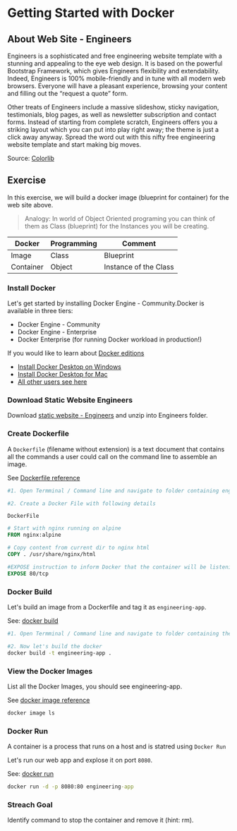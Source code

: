 # Getting Started with Docker

## About Web Site - Engineers

Engineers is a sophisticated and free engineering website template with a stunning and appealing to the eye web design. It is based on the powerful Bootstrap Framework, which gives Engineers flexibility and extendability. Indeed, Engineers is 100% mobile-friendly and in tune with all modern web browsers. Everyone will have a pleasant experience, browsing your content and filling out the “request a quote” form.

Other treats of Engineers include a massive slideshow, sticky navigation, testimonials, blog pages, as well as newsletter subscription and contact forms. Instead of starting from complete scratch, Engineers offers you a striking layout which you can put into play right away; the theme is just a click away anyway. Spread the word out with this nifty free engineering website template and start making big moves.

Source: [Colorlib](https://colorlib.com/wp/template/engineers/)

## Exercise

In this exercise, we will build a docker image (blueprint for container) for the web site above.

>Analogy: In world of Object Oriented programing you can think of them as Class (blueprint) for the Instances you will be creating.

|   Docker | Programming  | Comment  |
|---|---|---|
| Image  | Class  | Blueprint |
| Container  | Object   | Instance of the Class|

### Install Docker

Let's get started by installing Docker Engine - Community.Docker is available in three tiers:

* Docker Engine - Community
* Docker Engine - Enterprise
* Docker Enterprise (for running Docker workload in production!)

If you would like to learn about [Docker editions](https://docs.docker.com/install/overview/)

* [Install Docker Desktop on Windows](
https://docs.docker.com/docker-for-windows/install/)
* [Install Docker Desktop for Mac
](https://docs.docker.com/docker-for-mac/install/)
* [All other users see here](https://docs.docker.com/install/)

### Download Static Website Engineers

Download [static website - Engineers](assets/Engineers.zip) and unzip into Engineers folder.

### Create Dockerfile

A ```Dockerfile``` (filename without extension) is a text document that contains all the commands a user could call on the command line to assemble an image.

See [Dockerfile reference](https://docs.docker.com/engine/reference/builder/)

```bash
#1. Open Termminal / Command line and navigate to folder containing engineering site

#2. Create a Docker File with following details
```

```DockerFile```

```DockerFile
# Start with nginx running on alpine
FROM nginx:alpine

# Copy content from current dir to nginx html
COPY . /usr/share/nginx/html

#EXPOSE instruction to inform Docker that the container will be listening on the specified network ports at runtime
EXPOSE 80/tcp
```

### Docker Build

Let's build an image from a Dockerfile and tag it as ```engineering-app```.

See: [docker build](https://docs.docker.com/engine/reference/commandline/build/)

```bash
#1. Open Termminal / Command line and navigate to folder containing the docker file

#2. Now let's build the docker  
docker build -t engineering-app .

```

### View the Docker Images

List all the Docker Images, you should see engineering-app.

See [docker image reference](https://docs.docker.com/engine/reference/commandline/image_ls/)

```bash
docker image ls
```

### Docker Run

A container is a process that runs on a host and is statred using ```Docker Run```

Let's run our web app and explose it on port ```8080```.

See: [docker run](https://docs.docker.com/engine/reference/run/)

```cmd
docker run -d -p 8080:80 engineering-app
```

### Streach Goal

Identify command to stop the container and remove it (hint: rm).
